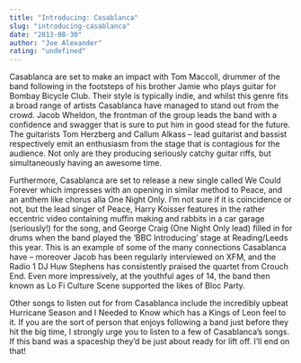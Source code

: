 ```yaml
---
title: "Introducing: Casablanca"
slug: "introducing-casablanca"
date: "2013-08-30"
author: "Joe Alexander"
rating: "undefined"
---
```


Casablanca are set to make an impact with Tom Maccoll, drummer of the band following in the footsteps of his brother Jamie who plays guitar for Bombay Bicycle Club. Their style is typically indie, and whilst this genre fits a broad range of artists Casablanca have managed to stand out from the crowd. Jacob Wheldon, the frontman of the group leads the band with a confidence and swagger that is sure to put him in good stead for the future. The guitarists Tom Herzberg and Callum Alkass – lead guitarist and bassist respectively emit an enthusiasm from the stage that is contagious for the audience. Not only are they producing seriously catchy guitar riffs, but simultaneously having an awesome time.

Furthermore, Casablanca are set to release a new single called We Could Forever which impresses with an opening in similar method to Peace, and an anthem like chorus alla One Night Only. I’m not sure if it is coincidence or not, but the lead singer of Peace, Harry Koisser features in the rather eccentric video containing muffin making and rabbits in a car garage (seriously!) for the song, and George Craig (One Night Only lead) filled in for drums when the band played the ‘BBC Introducing’ stage at Reading/Leeds this year. This is an example of some of the many connections Casablanca have – moreover Jacob has been regularly interviewed on XFM, and the Radio 1 DJ Huw Stephens has consistently praised the quartet from Crouch End. Even more impressively, at the youthful ages of 14, the band then known as Lo Fi Culture Scene supported the likes of Bloc Party.

Other songs to listen out for from Casablanca include the incredibly upbeat Hurricane Season and I Needed to Know which has a Kings of Leon feel to it. If you are the sort of person that enjoys following a band just before they hit the big time, I strongly urge you to listen to a few of Casablanca’s songs. If this band was a spaceship they’d be just about ready for lift off. I’ll end on that!
